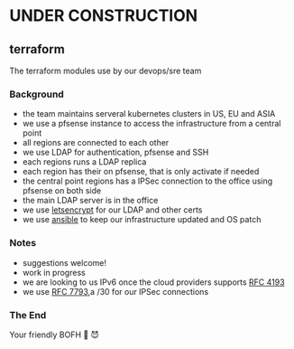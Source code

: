 # UNDER CONSTRUCTION

## terraform
The terraform modules use by our devops/sre team

### Background
- the team maintains serveral kubernetes clusters in US, EU and ASIA
- we use a pfsense instance to access the infrastructure from a central point
- all regions are connected to each other
- we use LDAP for authentication, pfsense and SSH
- each regions runs a LDAP replica
- each region has their on pfsense, that is only activate if needed
- the central point regions has a IPSec connection to the office using pfsense on both side
- the main LDAP server is in the office
- we use [letsencrypt](https://letsencrypt.org/) for our LDAP and other certs
- we use [ansible](https://letsencrypt.org/) to keep our infrastructure updated and OS patch
 
### Notes
- suggestions welcome!
- work in progress
- we are looking to us IPv6 once the cloud providers supports [RFC 4193](https://datatracker.ietf.org/doc/html/rfc4193)
- we use [RFC 7793](https://datatracker.ietf.org/doc/html/rfc7793),a /30 for our IPSec connections

### The End
Your friendly BOFH 🦄 😈          
